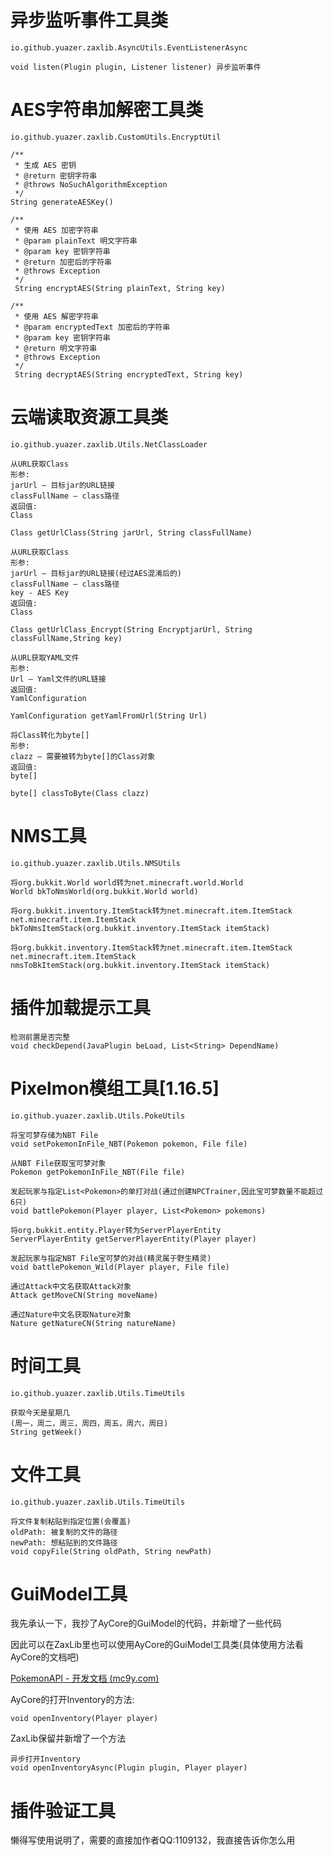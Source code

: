 # 异步监听事件工具类
```plain
io.github.yuazer.zaxlib.AsyncUtils.EventListenerAsync

void listen(Plugin plugin, Listener listener) 异步监听事件
```
# AES字符串加解密工具类
```plain
io.github.yuazer.zaxlib.CustomUtils.EncryptUtil

/**
 * 生成 AES 密钥
 * @return 密钥字符串
 * @throws NoSuchAlgorithmException
 */
String generateAESKey()

/**
 * 使用 AES 加密字符串
 * @param plainText 明文字符串
 * @param key 密钥字符串
 * @return 加密后的字符串
 * @throws Exception
 */
 String encryptAES(String plainText, String key)
 
/**
 * 使用 AES 解密字符串
 * @param encryptedText 加密后的字符串
 * @param key 密钥字符串
 * @return 明文字符串
 * @throws Exception
 */
 String decryptAES(String encryptedText, String key)
```
# 云端读取资源工具类
```plain
io.github.yuazer.zaxlib.Utils.NetClassLoader

从URL获取Class
形参:
jarUrl – 目标jar的URL链接 
classFullName – class路径
返回值:
Class

Class getUrlClass(String jarUrl, String classFullName)

从URL获取Class
形参:
jarUrl – 目标jar的URL链接(经过AES混淆后的) 
classFullName – class路径
key - AES Key
返回值:
Class

Class getUrlClass_Encrypt(String EncryptjarUrl, String classFullName,String key)

从URL获取YAML文件
形参:
Url – Yaml文件的URL链接
返回值:
YamlConfiguration

YamlConfiguration getYamlFromUrl(String Url)

将Class转化为byte[]
形参:
clazz – 需要被转为byte[]的Class对象
返回值:
byte[]

byte[] classToByte(Class clazz)
```
# NMS工具
```plain
io.github.yuazer.zaxlib.Utils.NMSUtils

将org.bukkit.World world转为net.minecraft.world.World
World bkToNmsWorld(org.bukkit.World world)

将org.bukkit.inventory.ItemStack转为net.minecraft.item.ItemStack
net.minecraft.item.ItemStack bkToNmsItemStack(org.bukkit.inventory.ItemStack itemStack)

将org.bukkit.inventory.ItemStack转为net.minecraft.item.ItemStack
net.minecraft.item.ItemStack nmsToBkItemStack(org.bukkit.inventory.ItemStack itemStack)
```

# 插件加载提示工具
```plain
检测前置是否完整
void checkDepend(JavaPlugin beLoad, List<String> DependName)
```
# Pixelmon模组工具[1.16.5]
```plain
io.github.yuazer.zaxlib.Utils.PokeUtils

将宝可梦存储为NBT File
void setPokemonInFile_NBT(Pokemon pokemon, File file)

从NBT File获取宝可梦对象
Pokemon getPokemonInFile_NBT(File file)

发起玩家与指定List<Pokemon>的单打对战(通过创建NPCTrainer,因此宝可梦数量不能超过6只)
void battlePokemon(Player player, List<Pokemon> pokemons)

将org.bukkit.entity.Player转为ServerPlayerEntity 
ServerPlayerEntity getServerPlayerEntity(Player player)

发起玩家与指定NBT File宝可梦的对战(精灵属于野生精灵)
void battlePokemon_Wild(Player player, File file)

通过Attack中文名获取Attack对象
Attack getMoveCN(String moveName)

通过Nature中文名获取Nature对象
Nature getNatureCN(String natureName)
```
# 时间工具
```plain
io.github.yuazer.zaxlib.Utils.TimeUtils

获取今天是星期几
(周一，周二，周三，周四，周五，周六，周日)
String getWeek()
```

# 文件工具
```plain
io.github.yuazer.zaxlib.Utils.TimeUtils

将文件复制粘贴到指定位置(会覆盖)
oldPath: 被复制的文件的路径
newPath: 想粘贴到的文件路径
void copyFile(String oldPath, String newPath)
```
# GuiModel工具
我先承认一下，我抄了AyCore的GuiModel的代码，并新增了一些代码

因此可以在ZaxLib里也可以使用AyCore的GuiModel工具类(具体使用方法看AyCore的文档吧)

[PokemonAPI - 开发文档 (mc9y.com)](http://www.mc9y.com/docs/PokemonAPI/#/)

AyCore的打开Inventory的方法:

```plain
void openInventory(Player player)
```
ZaxLib保留并新增了一个方法
```plain
异步打开Inventory
void openInventoryAsync(Plugin plugin, Player player)
```

# 插件验证工具
懒得写使用说明了，需要的直接加作者QQ:1109132，我直接告诉你怎么用

